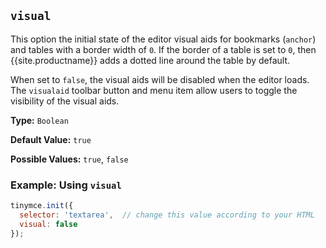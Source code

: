 ## `visual`

This option the initial state of the editor visual aids for bookmarks (`anchor`) and tables with a border width of `0`. If the border of a table is set to `0`, then {{site.productname}} adds a dotted line around the table by default.

When set to `false`, the visual aids will be disabled when the editor loads. The `visualaid` toolbar button and menu item allow users to toggle the visibility of the visual aids.

**Type:** `Boolean`

**Default Value:** `true`

**Possible Values:** `true`, `false`

### Example: Using `visual`

```js
tinymce.init({
  selector: 'textarea',  // change this value according to your HTML
  visual: false
});
```
